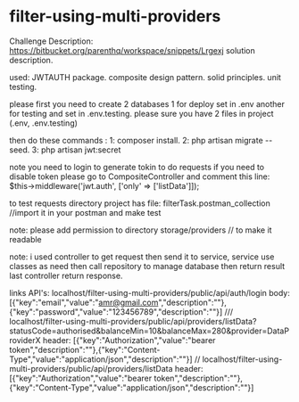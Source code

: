# filter-using-multi-providers
Challenge Description: https://bitbucket.org/parenthq/workspace/snippets/Lrgexj
solution description.

used: JWTAUTH package. composite design pattern. solid principles. unit testing.

please first you need to create 2 databases 1 for deploy set in .env another for testing and set in .env.testing. please sure you have 2 files in project (.env, .env.testing)

then do these commands : 1: composer install. 2: php artisan migrate --seed. 3: php artisan jwt:secret

note you need to login to generate tokin to do requests if you need to disable token please go to CompositeController and comment this line:      
$this->middleware('jwt.auth', ['only' => ['listData']]);

to test requests directory project has file: filterTask.postman_collection //import it in your postman and make test

note: please add permission to directory storage/providers // to make it readable

note:
    i used controller to get request then send it to service, 
    service use classes as need then call repository to manage database
     then return result last controller return response.

links API's: 
localhost/filter-using-multi-providers/public/api/auth/login
body: [{"key":"email","value":"amr@gmail.com","description":""},{"key":"password","value":"123456789","description":""}]
///
localhost/filter-using-multi-providers/public/api/providers/listData?statusCode=authorised&balanceMin=10&balanceMax=280&provider=DataProviderX
header: [{"key":"Authorization","value":"bearer token","description":""},{"key":"Content-Type","value":"application/json","description":""}]
//
localhost/filter-using-multi-providers/public/api/providers/listData
header: [{"key":"Authorization","value":"bearer token","description":""},{"key":"Content-Type","value":"application/json","description":""}]
